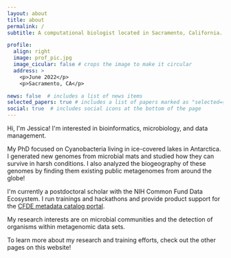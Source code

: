 ```yaml
---
layout: about
title: about
permalink: /
subtitle: A computational biologist located in Sacramento, California.

profile:
  align: right
  image: prof_pic.jpg
  image_cicular: false # crops the image to make it circular
  address: >
    <p>June 2022</p>
    <p>Sacramento, CA</p>

news: false  # includes a list of news items
selected_papers: true # includes a list of papers marked as "selected={true}"
social: true  # includes social icons at the bottom of the page
---
```


Hi, I'm Jessica! I'm interested in bioinformatics, microbiology, and data management.

My PhD focused on Cyanobacteria living in ice-covered lakes in Antarctica. I generated new genomes from microbial mats and studied how they can survive in harsh conditions. I also analyzed the biogeography of these genomes by finding them existing public metagenomes from around the globe!

I'm currently a postdoctoral scholar with the NIH Common Fund Data Ecosystem. I run trainings and hackathons and provide product support for the [CFDE metadata catalog portal](https://app.nih-cfde.org/).

My research interests are on microbial communities and the detection of organisms within metagenomic data sets.

To learn more about my research and training efforts, check out the other pages on this website!


